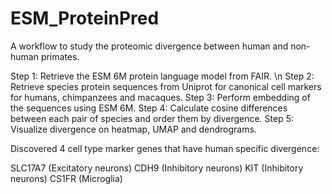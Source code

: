 # ESM_ProteinPred

A workflow to study the proteomic divergence between human and non-human primates.

Step 1: Retrieve the ESM 6M protein language model from FAIR. \n
Step 2: Retrieve species protein sequences from Uniprot for canonical cell markers for humans, chimpanzees and macaques.
Step 3: Perform embedding of the sequences using ESM 6M.
Step 4: Calculate cosine differences between each pair of species and order them by divergence.
Step 5: Visualize divergence on heatmap, UMAP and dendrograms.

Discovered 4 cell type marker genes that have human specific divergence:

SLC17A7 (Excitatory neurons)
CDH9 (Inhibitory neurons)
KIT (Inhibitory neurons)
CS1FR (Microglia)
